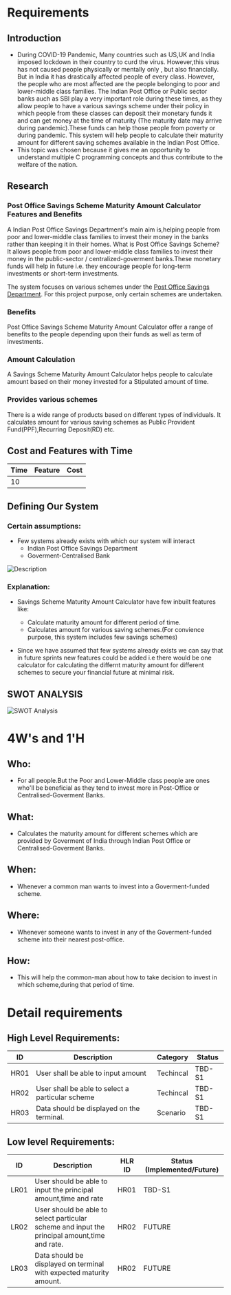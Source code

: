 # Requirements
## Introduction
 * During COVID-19 Pandemic, Many countries such as US,UK and India imposed lockdown in their country to curd the virus. However,this virus has not caused people physically or mentally only , but also financially. But in India it has drastically affected people of every class. However, the people who are most affected are the people belonging to poor and lower-middle class families. The Indian Post Office or Public sector banks auch as SBI play a very important role during these times, as they allow people to have a various savings scheme under their policy in which people from these classes can deposit their monetary funds it and can get money at the time of maturity (The maturity date may arrive during pandemic).These funds can help those people from poverty or during pandemic. This system will help people to calculate their maturity amount for different saving schemes available in the Indian Post Office.     
 * This topic was chosen because it gives me an opportunity to understand multiple C programming concepts and thus contribute to the welfare of the nation.

## Research
### Post Office Savings Scheme Maturity Amount Calculator Features and Benefits
A Indian Post Office Savings Department's main aim is,helping people from poor and lower-middle class families to invest their money in the banks rather than keeping it in their homes. 
What is Post Office Savings Scheme? 
It allows people from poor and lower-middle class families to invest their money in the public-sector / centralized-goverment banks.These monetary funds will help in future i.e. they encourage people for long-term investments or short-term investments.

The system focuses on various schemes under the [Post Office Savings Department](https://www.indiapost.gov.in/Financial/pages/content/post-office-saving-schemes.aspx). For this project purpose, only certain schemes are undertaken.

### Benefits
Post Office Savings Scheme Maturity Amount Calculator offer a range of benefits to the people depending upon their funds as well as term of investments.

### Amount Calculation
A Savings Scheme Maturity Amount Calculator helps people to calculate amount based on their money invested for a Stipulated amount of time.

### Provides various schemes
There is a wide range of products based on different types of individuals. It calculates amount for various saving schemes as Public Provident Fund(PPF),Recurring Deposit(RD) etc.






## Cost and Features with Time 
| Time | Feature | Cost |
| ----- | ----- | ----- |
| 10


## Defining Our System
### Certain assumptions:
* Few systems already exists with which our system will interact
    * Indian Post Office Savings Department
    * Goverment-Centralised Bank 
    
![Description](https://github.com/shubh-77/LnT_Mini_Project/blob/main/1_Requirements/System_Diagram.png)
### Explanation:
* Savings Scheme Maturity Amount Calculator have few inbuilt features like:
    * Calculate maturity amount for different period of time.
    * Calculates amount for various saving schemes.(For convience purpose, this system includes few savings schemes)

* Since we have assumed that few systems already exists we can say that in future sprints new features could be added i.e there would be one calculator for calculating the differnt maturity amount for different schemes to secure your financial future at minimal risk.

## SWOT ANALYSIS
![SWOT Analysis](https://github.com/shubh-77/LnT_Mini_Project/blob/main/1_Requirements/SWOT.png)

# 4W&#39;s and 1&#39;H

## Who:
* For all people.But the Poor and Lower-Middle class people are ones who'll be beneficial as they tend to invest more in Post-Office or Centralised-Goverment Banks.

## What:
* Calculates the maturity amount for different schemes which are provided by Goverment of India through Indian Post Office or Centralised-Goverment Banks.

## When:
* Whenever a common man wants to invest into a Goverment-funded scheme.

## Where:
* Whenever someone wants to invest in any of the Goverment-funded scheme into their nearest post-office.

## How:
* This will help the common-man about how to take decision to invest in which scheme,during that period of time.

# Detail requirements
## High Level Requirements: 
| ID | Description | Category | Status | 
| ----- | ----- | ------- | ---------|
| HR01 | User shall be able to input amount| Techincal | TBD-S1 | 
| HR02 | User shall be able to select a particular scheme | Techincal | TBD-S1 |
| HR03 | Data should be displayed on the terminal. | Scenario | TBD-S1 |


##  Low level Requirements:
| ID | Description | HLR ID | Status (Implemented/Future) |
| ------ | --------- | ------ | ----- |
| LR01 | User should be able to input the principal amount,time and rate | HR01 | TBD-S1 |
| LR02 | User should be able to select particular scheme and  input the principal amount,time and rate.| HR02 | FUTURE |
| LR03 | Data should be displayed on terminal with expected maturity amount. | HR02 | FUTURE |

